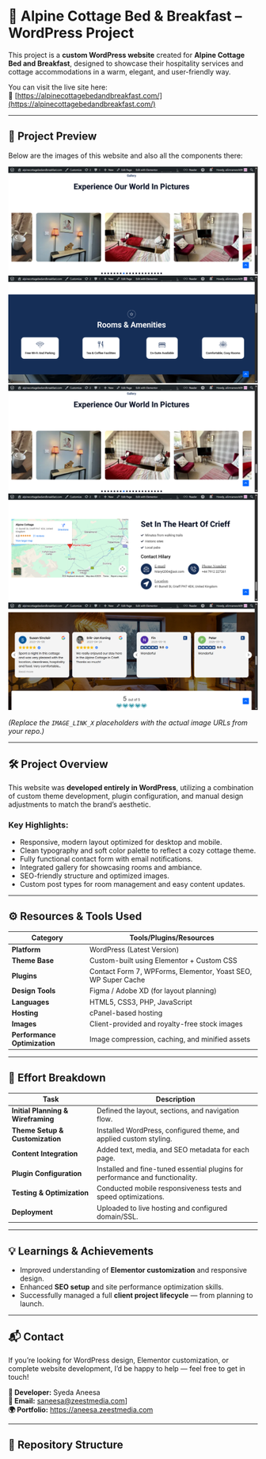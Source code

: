 # 🏡 Alpine Cottage Bed & Breakfast – WordPress Project

This project is a **custom WordPress website** created for **Alpine Cottage Bed and Breakfast**, designed to showcase their hospitality services and cottage accommodations in a warm, elegant, and user-friendly way.  

You can visit the live site here:  
🔗 [https://alpinecottagebedandbreakfast.com/](https://alpinecottagebedandbreakfast.com/)

---

## 📸 Project Preview

Below are the images of this website and also all the components there:

![Home Page](https://github.com/Syedaaneesa/Alpine-cottage/blob/main/alpinecottagebedandbreakfast-com-10-07-2025_08_11_PMs.png)
![About Section](https://github.com/Syedaaneesa/Alpine-cottage/blob/main/alpinecottagebedandbreakfast-com-10-07-2025_08_11_PM.png)
![Rooms Section](https://github.com/Syedaaneesa/Alpine-cottage/blob/main/alpinecottagebedandbreakfast-com-10-07-2025_08_11_PMs.png)
![Gallery Section](https://github.com/Syedaaneesa/Alpine-cottage/blob/main/alpinecottagebedandbreakfast-com-10-07-2025_08_12_PM%20(1).png)
![Contact Section](https://github.com/Syedaaneesa/Alpine-cottage/blob/main/alpinecottagebedandbreakfast-com-10-07-2025_08_12_PM%20(1)w.png)


*(Replace the `IMAGE_LINK_X` placeholders with the actual image URLs from your repo.)*

---

## 🛠️ Project Overview

This website was **developed entirely in WordPress**, utilizing a combination of custom theme development, plugin configuration, and manual design adjustments to match the brand’s aesthetic.

### Key Highlights:
- Responsive, modern layout optimized for desktop and mobile.
- Clean typography and soft color palette to reflect a cozy cottage theme.
- Fully functional contact form with email notifications.
- Integrated gallery for showcasing rooms and ambiance.
- SEO-friendly structure and optimized images.
- Custom post types for room management and easy content updates.

---

## ⚙️ Resources & Tools Used

| Category | Tools/Plugins/Resources |
|-----------|--------------------------|
| **Platform** | WordPress (Latest Version) |
| **Theme Base** | Custom-built using Elementor + Custom CSS |
| **Plugins** | Contact Form 7, WPForms, Elementor, Yoast SEO, WP Super Cache |
| **Design Tools** | Figma / Adobe XD (for layout planning) |
| **Languages** | HTML5, CSS3, PHP, JavaScript |
| **Hosting** | cPanel-based hosting |
| **Images** | Client-provided and royalty-free stock images |
| **Performance Optimization** | Image compression, caching, and minified assets |

---

## 🧩 Effort Breakdown

| Task | Description |
|------|--------------|
| **Initial Planning & Wireframing** | Defined the layout, sections, and navigation flow. |
| **Theme Setup & Customization** | Installed WordPress, configured theme, and applied custom styling. |
| **Content Integration** | Added text, media, and SEO metadata for each page. |
| **Plugin Configuration** | Installed and fine-tuned essential plugins for performance and functionality. |
| **Testing & Optimization** | Conducted mobile responsiveness tests and speed optimizations. |
| **Deployment** | Uploaded to live hosting and configured domain/SSL. |

---

## 💡 Learnings & Achievements

- Improved understanding of **Elementor customization** and responsive design.
- Enhanced **SEO setup** and site performance optimization skills.
- Successfully managed a full **client project lifecycle** — from planning to launch.

---

## 📬 Contact
If you’re looking for WordPress design, Elementor customization, or complete website development, I’d be happy to help — feel free to get in touch!

**👤 Developer:** Syeda Aneesa  
**📧 Email:** saneesa@zeestmedia.com]  
**🌍 Portfolio:** https://aneesa.zeestmedia.com

---
## 📁 Repository Structure

